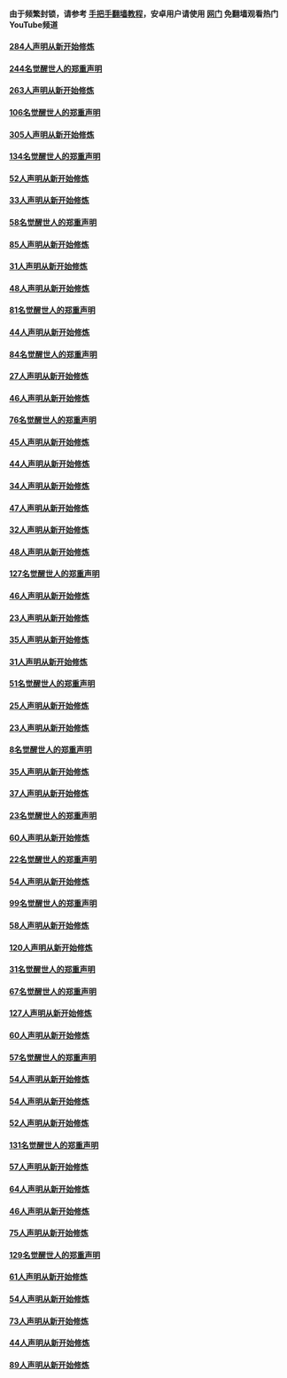 #### 由于频繁封锁，请参考 [手把手翻墙教程](https://github.com/gfw-breaker/guides/wiki/)，安卓用户请使用 [网门](https://github.com/gfw-breaker/nogfw/blob/master/dl.md?t=04051100) 免翻墙观看热门YouTube频道 

#### [284人声明从新开始修炼](../pages/91/422707.md?t=04051100) 

#### [244名觉醒世人的郑重声明](../pages/91/422706.md?t=04051100) 

#### [263人声明从新开始修炼](../pages/91/422553.md?t=04051100) 

#### [106名觉醒世人的郑重声明](../pages/91/422552.md?t=04051100) 

#### [305人声明从新开始修炼](../pages/91/422153.md?t=04051100) 

#### [134名觉醒世人的郑重声明](../pages/91/422152.md?t=04051100) 

#### [52人声明从新开始修炼](../pages/91/421846.md?t=04051100) 

#### [33人声明从新开始修炼](../pages/91/421804.md?t=04051100) 

#### [58名觉醒世人的郑重声明](../pages/91/421845.md?t=04051100) 

#### [85人声明从新开始修炼](../pages/91/421769.md?t=04051100) 

#### [31人声明从新开始修炼](../pages/91/421763.md?t=04051100) 

#### [48人声明从新开始修炼](../pages/91/421605.md?t=04051100) 

#### [81名觉醒世人的郑重声明](../pages/91/421656.md?t=04051100) 

#### [44人声明从新开始修炼](../pages/91/421544.md?t=04051100) 

#### [84名觉醒世人的郑重声明](../pages/91/421543.md?t=04051100) 

#### [27人声明从新开始修炼](../pages/91/421465.md?t=04051100) 

#### [46人声明从新开始修炼](../pages/91/421454.md?t=04051100) 

#### [76名觉醒世人的郑重声明](../pages/91/421453.md?t=04051100) 

#### [45人声明从新开始修炼](../pages/91/421452.md?t=04051100) 

#### [44人声明从新开始修炼](../pages/91/421422.md?t=04051100) 

#### [34人声明从新开始修炼](../pages/91/421322.md?t=04051100) 

#### [47人声明从新开始修炼](../pages/91/421264.md?t=04051100) 

#### [32人声明从新开始修炼](../pages/91/421225.md?t=04051100) 

#### [48人声明从新开始修炼](../pages/91/421202.md?t=04051100) 

#### [127名觉醒世人的郑重声明](../pages/91/421224.md?t=04051100) 

#### [46人声明从新开始修炼](../pages/91/421203.md?t=04051100) 

#### [23人声明从新开始修炼](../pages/91/421138.md?t=04051100) 

#### [35人声明从新开始修炼](../pages/91/421122.md?t=04051100) 

#### [31人声明从新开始修炼](../pages/91/421081.md?t=04051100) 

#### [51名觉醒世人的郑重声明](../pages/91/421080.md?t=04051100) 

#### [25人声明从新开始修炼](../pages/91/421020.md?t=04051100) 

#### [23人声明从新开始修炼](../pages/91/420884.md?t=04051100) 

#### [8名觉醒世人的郑重声明](../pages/91/420883.md?t=04051100) 

#### [35人声明从新开始修炼](../pages/91/420809.md?t=04051100) 

#### [37人声明从新开始修炼](../pages/91/420766.md?t=04051100) 

#### [23名觉醒世人的郑重声明](../pages/91/420765.md?t=04051100) 

#### [60人声明从新开始修炼](../pages/91/420727.md?t=04051100) 

#### [22名觉醒世人的郑重声明](../pages/91/420726.md?t=04051100) 

#### [54人声明从新开始修炼](../pages/91/420529.md?t=04051100) 

#### [99名觉醒世人的郑重声明](../pages/91/420528.md?t=04051100) 

#### [58人声明从新开始修炼](../pages/91/420198.md?t=04051100) 

#### [120人声明从新开始修炼](../pages/91/420141.md?t=04051100) 

#### [31名觉醒世人的郑重声明](../pages/91/420197.md?t=04051100) 

#### [67名觉醒世人的郑重声明](../pages/91/420140.md?t=04051100) 

#### [127人声明从新开始修炼](../pages/91/420082.md?t=04051100) 

#### [60人声明从新开始修炼](../pages/91/420081.md?t=04051100) 

#### [57名觉醒世人的郑重声明](../pages/91/420080.md?t=04051100) 

#### [54人声明从新开始修炼](../pages/91/419533.md?t=04051100) 

#### [54人声明从新开始修炼](../pages/91/419532.md?t=04051100) 

#### [52人声明从新开始修炼](../pages/91/419531.md?t=04051100) 

#### [131名觉醒世人的郑重声明](../pages/91/419530.md?t=04051100) 

#### [57人声明从新开始修炼](../pages/91/419430.md?t=04051100) 

#### [64人声明从新开始修炼](../pages/91/419429.md?t=04051100) 

#### [46人声明从新开始修炼](../pages/91/419428.md?t=04051100) 

#### [75人声明从新开始修炼](../pages/91/419427.md?t=04051100) 

#### [129名觉醒世人的郑重声明](../pages/91/419426.md?t=04051100) 

#### [61人声明从新开始修炼](../pages/91/419198.md?t=04051100) 

#### [54人声明从新开始修炼](../pages/91/419197.md?t=04051100) 

#### [73人声明从新开始修炼](../pages/91/419196.md?t=04051100) 

#### [44人声明从新开始修炼](../pages/91/419075.md?t=04051100) 

#### [89人声明从新开始修炼](../pages/91/419074.md?t=04051100) 

